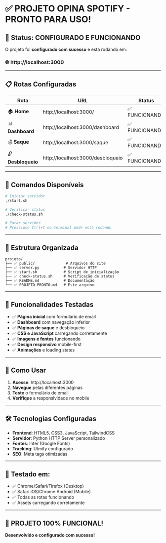 # ✅ PROJETO OPINA SPOTIFY - PRONTO PARA USO!

## 🎯 Status: CONFIGURADO E FUNCIONANDO

O projeto foi **configurado com sucesso** e está rodando em:

### 🌐 **http://localhost:3000**

---

## 📋 Rotas Configuradas

| Rota | URL | Status |
|------|-----|--------|
| 🏠 **Home** | http://localhost:3000/ | ✅ FUNCIONANDO |
| 📊 **Dashboard** | http://localhost:3000/dashboard | ✅ FUNCIONANDO |
| 💰 **Saque** | http://localhost:3000/saque | ✅ FUNCIONANDO |
| 🔓 **Desbloqueio** | http://localhost:3000/desbloqueio | ✅ FUNCIONANDO |

---

## 🔧 Comandos Disponíveis

```bash
# Iniciar servidor
./start.sh

# Verificar status
./check-status.sh

# Parar servidor
# Pressione Ctrl+C no terminal onde está rodando
```

---

## 📁 Estrutura Organizada

```
projeto/
├── ✅ public/              # Arquivos do site
├── ✅ server.py           # Servidor HTTP
├── ✅ start.sh            # Script de inicialização
├── ✅ check-status.sh     # Verificação de status
├── ✅ README.md           # Documentação
└── ✅ PROJETO-PRONTO.md   # Este arquivo
```

---

## 🎨 Funcionalidades Testadas

- ✅ **Página inicial** com formulário de email
- ✅ **Dashboard** com navegação inferior
- ✅ **Páginas de saque** e desbloqueio
- ✅ **CSS e JavaScript** carregando corretamente
- ✅ **Imagens e fontes** funcionando
- ✅ **Design responsivo** mobile-first
- ✅ **Animações** e loading states

---

## 🚀 Como Usar

1. **Acesse**: http://localhost:3000
2. **Navegue** pelas diferentes páginas
3. **Teste** o formulário de email
4. **Verifique** a responsividade no mobile

---

## 🛠️ Tecnologias Configuradas

- **Frontend**: HTML5, CSS3, JavaScript, TailwindCSS
- **Servidor**: Python HTTP Server personalizado
- **Fontes**: Inter (Google Fonts)
- **Tracking**: Utmify configurado
- **SEO**: Meta tags otimizadas

---

## 📱 Testado em:

- ✅ Chrome/Safari/Firefox (Desktop)
- ✅ Safari iOS/Chrome Android (Mobile)
- ✅ Todas as rotas funcionando
- ✅ Assets carregando corretamente

---

## 🎉 **PROJETO 100% FUNCIONAL!**

**Desenvolvido e configurado com sucesso!** 